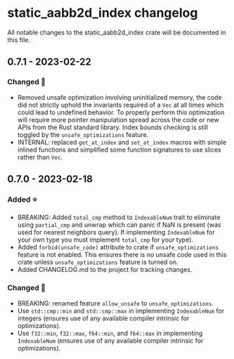 # static_aabb2d_index changelog

All notable changes to the static_aabb2d_index crate will be documented in this file.

## 0.7.1 - 2023-02-22

### Changed 🔧

- Removed unsafe optimization involving uninitialized memory, the code did not strictly uphold the
  invariants required of a `Vec` at all times which could lead to undefined behavior. To properly
  perform this optimization will require more pointer manipulation spread across the code or new
  APIs from the Rust standard library. Index bounds checking is still toggled by the
  `unsafe_optimizations` feature.
- INTERNAL: replaced `get_at_index` and `set_at_index` macros with simple inlined functions and
  simplified some function signatures to use slices rather than `Vec`.

## 0.7.0 - 2023-02-18

### Added ⭐

- BREAKING: Added `total_cmp` method to `IndexableNum` trait to eliminate using `partial_cmp` and
  unwrap which can panic if NaN is present (was used for nearest neighbors query). If implementing
  `IndexableNum` for your own type you must implement `total_cmp` for your type).
- Added `forbid(unsafe_code)` attribute to crate if `unsafe_optimizations` feature is not enabled.
  This ensures there is no unsafe code used in this crate unless `unsafe_optimizations` feature is
  turned on.
- Added CHANGELOG.md to the project for tracking changes.

### Changed 🔧

- BREAKING: renamed feature `allow_unsafe` to `unsafe_optimizations`.
- Use `std::cmp::min` and `std::cmp::max` in implementing `IndexableNum` for integers (ensures use
  of any available compiler intrinsic for optimizations).
- Use `f32::min`, `f32::max`, `f64::min`, and `f64::max` in implementing `IndexableNum` (ensures
  use of any available compiler intrinsic for optimizations).
